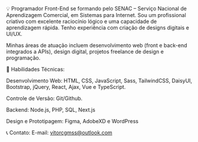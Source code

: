  💡 Programador Front-End se formando pelo SENAC – Serviço Nacional de Aprendizagem Comercial, em Sistemas para Internet. Sou um profissional criativo com excelente raciocínio lógico e uma capacidade de aprendizagem rápida. Tenho experiência com criação de designs digitais e UI/UX.

 Minhas áreas de atuação incluem desenvolvimento web (front e back-end integrados a APIs), design digital, projetos freelance de design e programação.

🌟 Habilidades Técnicas:

Desenvolvimento Web: HTML, CSS, JavaScript, Sass, TailwindCSS, DaisyUI, Bootstrap, jQuery, React, Ajax, Vue e TypeScript.

Controle de Versão: Git/Github.

Backend: Node.js, PHP, SQL, Next.js

Design e Prototipagem: Figma, AdobeXD e WordPress

📞 Contato:
E-mail: vitorcgmss@outlook.com
